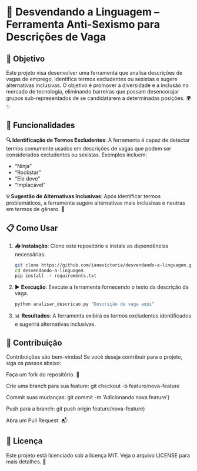 # 🌈 Desvendando a Linguagem – Ferramenta Anti-Sexismo para Descrições de Vaga

## 🎯 Objetivo

Este projeto visa desenvolver uma ferramenta que analisa descrições de vagas de emprego, identifica termos excludentes ou sexistas e sugere alternativas inclusivas. O objetivo é promover a diversidade e a inclusão no mercado de tecnologia, eliminando barreiras que possam desencorajar grupos sub-representados de se candidatarem a determinadas posições. 🌍✨

## 🚀 Funcionalidades

**🔍 Identificação de Termos Excludentes**: A ferramenta é capaz de detectar termos comumente usados em descrições de vagas que podem ser considerados excludentes ou sexistas. Exemplos incluem:
  - “Ninja”
  - “Rockstar”
  - “Ele deve”
  - “Implacável”

**💡 Sugestão de Alternativas Inclusivas**: Após identificar termos problemáticos, a ferramenta sugere alternativas mais inclusivas e neutras em termos de gênero. 🌟

## 📋 Como Usar

1. **📥 Instalação**: Clone este repositório e instale as dependências necessárias.
   ```bash
   git clone https://github.com/ianevictoria/desvendando-a-linguagem.git
   cd desvendando-a-linguagem
   pip install -r requirements.txt
2. ▶️ **Execução**: Execute a ferramenta fornecendo o texto da descrição da vaga.
   ```bash
   python analisar_descricao.py "Descrição da vaga aqui"

3. 📊 **Resultados**: A ferramenta exibirá os termos excludentes identificados e sugerirá alternativas inclusivas.

## 🤝 Contribuição
Contribuições são bem-vindas! Se você deseja contribuir para o projeto, siga os passos abaixo:

Faça um fork do repositório. 🍴

Crie uma branch para sua feature: git checkout -b feature/nova-feature

Commit suas mudanças: git commit -m 'Adicionando nova feature')

Push para a branch: git push origin feature/nova-feature)

Abra um Pull Request. 📬

## 📜 Licença
Este projeto está licenciado sob a licença MIT. Veja o arquivo LICENSE para mais detalhes. 📄
